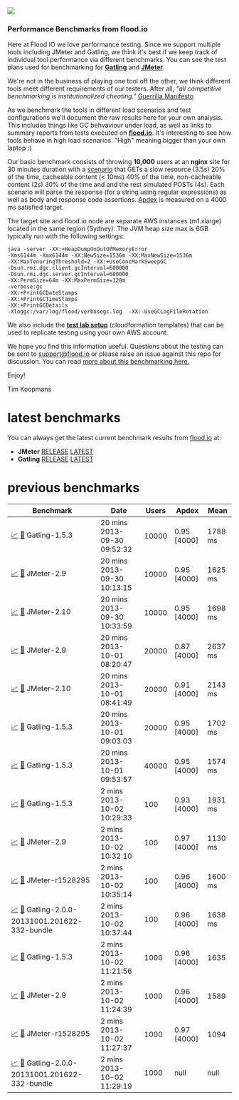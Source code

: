![](https://flood.io/assets/flood-logo.png)

### Performance Benchmarks from flood.io

Here at Flood IO we love performance testing. Since we support multiple tools including JMeter and Gatling, we think it's best if we keep track of individual tool performance via different benchmarks. You can see the test plans used for benchmarking for __[Gatling](./benchmarks/spec/gatling.scala)__ and __[JMeter](./benchmarks/spec/jmeter.jmx)__.

We're not in the business of playing one tool off the other, we think different tools meet different requirements of our testers. After all, _"all competitive benchmarking is institutionalized cheating."_ [Guerrilla Manifesto](http://www.perfdynamics.com/Manifesto/gcaprules.html#tth_sEc1.21)

As we benchmark the tools in different load scenarios and test configurations we'll document the raw results here for your own analysis. This includes things like GC behvaviour under load, as well as links to summary reports from tests executed on __[flood.io](https://flood.io)__. It's interesting to see how tools behave in high load scenarios. "High" meaning bigger than your own laptop :)

Our basic benchmark consists of throwing __10,000__ users at an __nginx__ site for 30 minutes duration with a [scenario](./benchmarks/spec/scenario.md) that GETs a slow resource (3.5s) 20% of the time, cacheable content (< 10ms) 40% of the time, non-cacheable content (2s) 30% of the time and and the rest simulated POSTs (4s). Each scenario will parse the response (for a string using regular expressions) as well as body and response code assertions. [Apdex](http://apdex.org) is measured on a 4000 ms satisfied target. 

The target site and flood.io node are separate AWS instances (m1.xlarge) located in the same region (Sydney). The JVM heap size max is 6GB typically run with the following settings:

```
java -server -XX:+HeapDumpOnOutOfMemoryError 
-Xms6144m -Xmx6144m -XX:NewSize=1536m -XX:MaxNewSize=1536m 
-XX:MaxTenuringThreshold=2 -XX:+UseConcMarkSweepGC 
-Dsun.rmi.dgc.client.gcInterval=600000 
-Dsun.rmi.dgc.server.gcInterval=600000 
-XX:PermSize=64m -XX:MaxPermSize=128m 
-verbose:gc 
-XX:+PrintGCDateStamps 
-XX:+PrintGCTimeStamps 
-XX:+PrintGCDetails
-Xloggc:/var/log/flood/verbosegc.log  -XX:-UseGCLogFileRotation
```

We also include the __[test lab setup](./sites)__ (cloudformation templates) that can be used to replicate testing using your own AWS account. 

We hope you find this information useful. Questions about the testing can be sent to support@flood.io or please raise an issue against this repo for discussion. You can read [more about this benchmarking here.](https://flood.io/blog/11-benchmarking-jmeter-and-gatling)

Enjoy!

Tim Koopmans

latest benchmarks
==============
You can always get the latest current benchmark results from [flood.io](https://flood.io) at:

* __JMeter__ [RELEASE](https://flood.io/benchmarks/jmeter?tag=benchmark-release) [LATEST](https://flood.io/benchmarks/jmeter?tag=benchmark-latest)   
* __Gatling__ [RELEASE](https://flood.io/benchmarks/gatling?tag=benchmark-release) [LATEST](https://flood.io/benchmarks/gatling?tag=benchmark-latest)  

previous benchmarks
==============

| Benchmark  | Date         | Users                        | Apdex | Mean       |
| -----      |-----         |-----                         |-----  |-----       |
| [:chart_with_upwards_trend:](./benchmarks/results/e639303fb162ce.md) [:link:](https://flood.io/e639303fb162ce) Gatling-1.5.3    | 20 mins<br>2013-09-30 09:52:32| 10000  | 0.95 [4000] | 1788 ms |
| [:chart_with_upwards_trend:](./benchmarks/results/e281b0e339fb14.md) [:link:](https://flood.io/e281b0e339fb14) JMeter-2.9       | 20 mins<br>2013-09-30 10:13:15| 10000  | 0.95 [4000] | 1625 ms |
| [:chart_with_upwards_trend:](./benchmarks/results/9fde49a2f3d43b.md) [:link:](https://flood.io/9fde49a2f3d43b) JMeter-2.10      | 20 mins<br>2013-09-30 10:33:59| 10000  | 0.95 [4000] | 1698 ms |
| [:chart_with_upwards_trend:](./benchmarks/results/2037deb43774de.md) [:link:](https://flood.io/2037deb43774de) JMeter-2.9       | 20 mins<br>2013-10-01 08:20:47| 20000  | 0.87 [4000] | 2637 ms |
| [:chart_with_upwards_trend:](./benchmarks/results/57b90939e21846.md) [:link:](https://flood.io/57b90939e21846) JMeter-2.10      | 20 mins<br>2013-10-01 08:41:49| 20000  | 0.91 [4000] | 2143 ms |
| [:chart_with_upwards_trend:](./benchmarks/results/6666b6bc4cb8a2.md) [:link:](https://flood.io/6666b6bc4cb8a2) Gatling-1.5.3    | 20 mins<br>2013-10-01 09:03:03| 20000  | 0.95 [4000] | 1702 ms |
| [:chart_with_upwards_trend:](./benchmarks/results/2c13788664d83d.md) [:link:](https://flood.io/2c13788664d83d) Gatling-1.5.3    | 20 mins<br>2013-10-01 09:53:57| 40000  | 0.95 [4000] | 1574 ms |
| [:chart_with_upwards_trend:](./benchmarks/results/5bdd2601b9fb3c.md) [:link:](https://flood.io/5bdd2601b9fb3c) Gatling-1.5.3    | 2 mins<br>2013-10-02 10:29:33 |  100   | 0.93 [4000] | 1931 ms |
| [:chart_with_upwards_trend:](./benchmarks/results/4ab9feb117064d.md) [:link:](https://flood.io/4ab9feb117064d) JMeter-2.9       | 2 mins<br>2013-10-02 10:32:10 |  100   | 0.97 [4000] | 1130 ms |
| [:chart_with_upwards_trend:](./benchmarks/results/a7d55f2a8d313b.md) [:link:](https://flood.io/a7d55f2a8d313b) JMeter-r1528295  | 2 mins<br>2013-10-02 10:35:14 |  100   | 0.96 [4000] | 1600 ms |
| [:chart_with_upwards_trend:](./benchmarks/results/9d32af84735887.md) [:link:](https://flood.io/9d32af84735887) Gatling-2.0.0-20131001.201622-332-bundle | 2 mins<br>2013-10-02 10:37:44 | 100 | 0.96 [4000] | 1638 ms |
| [:chart_with_upwards_trend:](./benchmarks/results/60438b3ba7ff40.md) [:link:](https://flood.io/60438b3ba7ff40) Gatling-1.5.3 | 2 mins<br>2013-10-02 11:21:56 | 1000 | 0.96 [4000] | 1635 |
| [:chart_with_upwards_trend:](./benchmarks/results/92414be786899f.md) [:link:](https://flood.io/92414be786899f) JMeter-2.9 | 2 mins<br>2013-10-02 11:24:39 | 1000 | 0.96 [4000] | 1589 |
| [:chart_with_upwards_trend:](./benchmarks/results/c475124fac6feb.md) [:link:](https://flood.io/c475124fac6feb) JMeter-r1528295 | 2 mins<br>2013-10-02 11:27:37 | 1000 | 0.97 [4000] | 1094 |
| [:chart_with_upwards_trend:](./benchmarks/results/6c2b0496fecd57.md) [:link:](https://flood.io/6c2b0496fecd57) Gatling-2.0.0-20131001.201622-332-bundle | 2 mins<br>2013-10-02 11:29:19 | 1000 | null | null |
